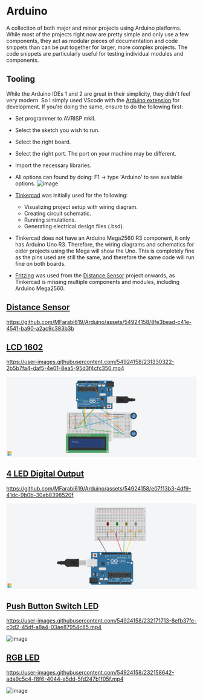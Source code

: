 # Arduino
 A collection of both major and minor projects using Arduino platforms. While most of the projects right now are pretty simple and only use a few components, they act as modular pieces of documentation and code snippets than can be put together for larger, more complex projects. The code snippets are particularly useful for testing individual modules and components.
 
## Tooling
While the Arduino IDEs 1 and 2 are great in their simplicity, they didn't feel very modern. So I simply used VScode with the [Arduino extension](https://marketplace.visualstudio.com/items?itemName=vsciot-vscode.vscode-arduino) for development. If you're doing the same, ensure to do the following first:
- Set programmer to AVRISP mkII.
- Select the sketch you wish to run.
- Select the right board.
- Select the right port. The port on your machine may be different.
- Import the necessary libraries.
- All options can found by doing: F1 -> type 'Arduino' to see available options. 
![image](https://user-images.githubusercontent.com/54924158/231327984-95a65182-3c7b-4cb9-a78a-b0e8d6f90ba3.png)


- [Tinkercad](https://www.tinkercad.com) was initially used for the following:
  - Visualizing project setup with wiring diagram.
  - Creating circuit schematic.
  - Running simulations.
  - Generating electrical design files (.bsd).

- Tinkercad does not have an Arduino Mega2560 R3 component, it only has Arduino Uno R3. Therefore, the wiring diagrams and schematics for older projects using the Mega will show the Uno. This is completely fine as the pins used are still the same, and therefore the same code will run fine on both boards.

- [Fritzing](https://fritzing.org/download/) was used from the [Distance Sensor](https://github.com/MFarabi619/Arduino/tree/main/Distance%20Sensor) project onwards, as Tinkercad is missing multiple components and modules, including Arduino Mega2560.
  
## [Distance Sensor](https://github.com/MFarabi619/Arduino/tree/main/Projects/Distance%20Sensor)

https://github.com/MFarabi619/Arduino/assets/54924158/8fe3bead-c41e-4541-ba90-a2ac9c383b3b

  
## [LCD 1602](https://github.com/MFarabi619/Arduino/tree/main/LCD1602%20Display)

https://user-images.githubusercontent.com/54924158/231330322-2b5b7fa4-daf5-4e01-8ea5-95d3f4cfc350.mp4

![Image of LCD 1602](https://github.com/MFarabi619/Arduino/blob/main/LCD1602%20Display/LCD%201602%20Display.png)

## [4 LED Digital Output](https://github.com/MFarabi619/Arduino/tree/main/4%20LED%20Digital%20Output)

https://github.com/MFarabi619/Arduino/assets/54924158/e07f13b3-4df9-41dc-9b0b-30ab8398520f

![Image of 4 LED Digital Output](https://github.com/MFarabi619/Arduino/blob/main/4%20LED%20Digital%20Output/4%20LED%20Digital%20Output.png)

## [Push Button Switch LED](https://github.com/MFarabi619/Arduino/tree/main/Push%20Button%20Switch%20LED)

https://user-images.githubusercontent.com/54924158/232171713-8efb37fe-c0d2-45df-a8a4-03ae87954c85.mp4

![image](https://user-images.githubusercontent.com/54924158/232171820-d6178fe3-2c39-4130-a487-02f989d90e91.png)

## [RGB LED](https://github.com/MFarabi619/Arduino/tree/main/RGB%20LED)

https://user-images.githubusercontent.com/54924158/232158642-ada9c5c4-f8f6-4044-a5dd-5fd247b1f05f.mp4

![image](https://user-images.githubusercontent.com/54924158/232158956-50b3b435-29e4-4c6f-ae85-a42f2e9bf9e3.png)
